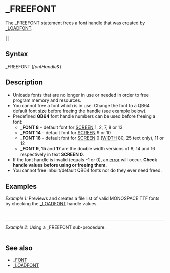 # _FREEFONT

The _FREEFONT statement frees a font handle that was created by [_LOADFONT](_LOADFONT.md).

  

|  |

## Syntax

_FREEFONT (*fontHandle&*)
  

## Description

* Unloads fonts that are no longer in use or needed in order to free program memory and resources.
* You cannot free a font which is in use. Change the font to a QB64 default font size before freeing the handle (see example below).
* Predefined **QB64** font handle numbers can be used before freeing a font:
	+ **_FONT 8**  - default font for [SCREEN](SCREEN.md) 1, 2, 7, 8 or 13
	+ **_FONT 14** - default font for [SCREEN](SCREEN.md) 9 or 10
	+ **_FONT 16** - default font for [SCREEN](SCREEN.md) 0 ([WIDTH](WIDTH.md) 80, 25 text only), 11 or 12
	+ **_FONT 9, 15** and **17** are the double width versions of 8, 14 and 16 respectively in text **SCREEN 0**.
* If the font handle is invalid (equals -1 or 0), an [error](error.md) will occur. **Check handle values before using or freeing them.**
* You cannot free inbuilt/default QB64 fonts nor do they ever need freed.

  

## Examples

*Example 1:* Previews and creates a file list of valid MONOSPACE TTF fonts by checking the [_LOADFONT](_LOADFONT.md) handle values.

``` [SCREEN](SCREEN.md) 12 path$ = "C:\WINDOWS\Fonts\" 'path to the font folder [SHELL](SHELL.md) [_HIDE](_HIDE.md) "DIR /b " + path$ + "\*.ttf > TTFonts.INF" style$ = "monospace" 'set style to MONOSPACE [OPEN](OPEN.md) "TTFonts.INF" [FOR](FOR.md) [INPUT](INPUT.md) [AS](AS.md) #1 'list of TTF fonts only [OPEN](OPEN.md) "TTFMono.INF" [FOR](FOR.md) [OUTPUT](OUTPUT.md) [AS](AS.md) #2 'will hold list of valid MONOSPACE fonts  [DO UNTIL](DO UNTIL.md) [EOF](EOF.md)(1): found = found + 1     [LINE INPUT](LINE INPUT.md) "LINE INPUT (file statement)") #1, font$     f& = [_LOADFONT](_LOADFONT.md)(path$ + font$, 30, style$)     [IF](IF.md) f& > 0 [THEN](THEN.md) 'check for valid handle values > 0         OK = OK + 1         [PRINT](PRINT.md) "PRINT (file statement)") #2, font$         [_FONT](_FONT.md) f& 'will create error if handle is invalid!         [PRINT](PRINT.md) "Hello World!"         [PRINT](PRINT.md): [PRINT](PRINT.md): [PRINT](PRINT.md) font$; f&         [PRINT](PRINT.md) "Press any key."         K$ = [INPUT$](INPUT$.md)(1)         [_FONT](_FONT.md) 16 'use QB64 default font to free tested font         _FREEFONT f& 'returns an error if handle <= 0!         [CLS](CLS.md)     [END IF](END IF.md)     [PRINT](PRINT.md)     [IF](IF.md) K$ = [CHR$](CHR$.md)(27) [THEN](THEN.md) [EXIT DO](EXIT DO.md) [LOOP](LOOP.md) [CLOSE](CLOSE.md) [PRINT](PRINT.md): [PRINT](PRINT.md): [PRINT](PRINT.md) "Found"; found; "TTF files,"; OK; "can use Monospace," [END](END.md)  
```

``` Found 106 TTF files, 13 can use Monospace.  
```

---

*Example 2:* Using a _FREEFONT sub-procedure.

``` fontpath$ = [ENVIRON$](ENVIRON$.md)("SYSTEMROOT") + "\fonts\lucon.ttf" style$ = "MONOSPACE, ITALIC, BOLD" fontsize% = 20  [_FONT](_FONT.md) 16 [PRINT](PRINT.md) [PRINT](PRINT.md) "This is the QB64 default _FONT 16! To change, press any key!" [DO](DO.md): [SLEEP](SLEEP.md): [LOOP UNTIL](LOOP UNTIL.md) [INKEY$](INKEY$.md) <> ""  [GOSUB](GOSUB.md) ClearFont 'call will not free anything if font& = 0  font& = [_LOADFONT](_LOADFONT.md)(fontpath$, fontsize%, style$) [IF](IF.md) font > 0 [THEN](THEN.md) [_FONT](_FONT.md) font& 'NEVER try to load a font value less than 1! [PRINT](PRINT.md) [PRINT](PRINT.md) "A NEW _FONT style. To change to default, press any key!" [DO](DO.md): [SLEEP](SLEEP.md): [LOOP UNTIL](LOOP UNTIL.md) [INKEY$](INKEY$.md) <> ""  [GOSUB](GOSUB.md) ClearFont 'call will free a valid font handle from memory  [END](END.md)  ClearFont: [IF](IF.md) font& > 0 [THEN](THEN.md)     [_FONT](_FONT.md) 16 'change used font to the QB64 8x16 default font     _FREEFONT font&     [PRINT](PRINT.md): [PRINT](PRINT.md) "The previous font was freed with _FREEFONT!" [ELSE](ELSE.md): [PRINT](PRINT.md): [PRINT](PRINT.md) "_FREEFONT was not used!" [END IF](END IF.md) [RETURN](RETURN.md)  
```

  

## See also

* [_FONT](_FONT.md)
* [_LOADFONT](_LOADFONT.md)

  
